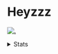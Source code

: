 # Heyzzz  

[![.](https://skillicons.dev/icons?i=js,java)](https://skillicons.dev)  

<details>
<summary>Stats</summary
<!--START_SECTION:waka-->

```text
JavaScript   19 hrs 16 mins  ██████████████████▒░░░░░░   73.71 %
CSS          3 hrs 14 mins   ███░░░░░░░░░░░░░░░░░░░░░░   12.40 %
JSON         2 hrs 8 mins    ██░░░░░░░░░░░░░░░░░░░░░░░   08.18 %
Git Config   42 mins         ▓░░░░░░░░░░░░░░░░░░░░░░░░   02.71 %
Bash         26 mins         ▒░░░░░░░░░░░░░░░░░░░░░░░░   01.68 %
```

<!--END_SECTION:waka-->
</details>
